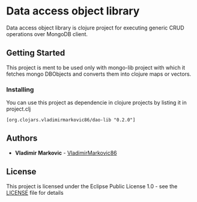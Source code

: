 # Data access object library

Data access object library is clojure project for executing generic CRUD operations over MongoDB client.

## Getting Started

This project is ment to be used only with mongo-lib project with which it fetches mongo DBObjects and converts them into clojure maps or vectors.

### Installing

You can use this project as dependencie in clojure projects by listing it in project.clj

```
[org.clojars.vladimirmarkovic86/dao-lib "0.2.0"]
```

## Authors

* **Vladimir Markovic** - [VladimirMarkovic86](https://github.com/VladimirMarkovic86)

## License

This project is licensed under the Eclipse Public License 1.0 - see the [LICENSE](LICENSE) file for details
